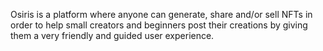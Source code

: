 Osiris is a platform where anyone can generate, share and/or sell NFTs in order to help small creators and beginners post their creations by giving them a very friendly and guided user experience.
